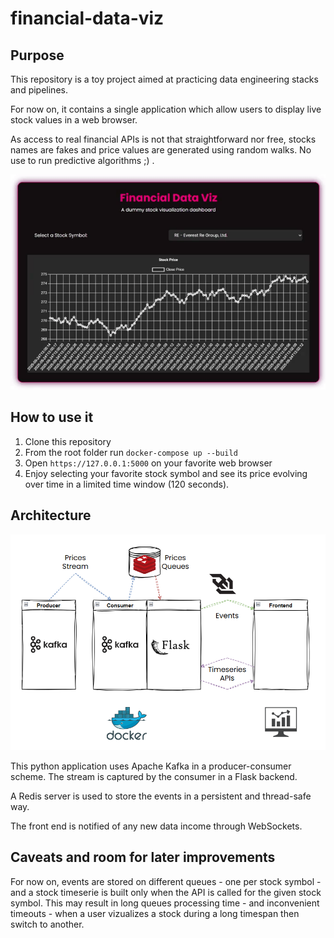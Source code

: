 # financial-data-viz

## Purpose
This repository is a toy project aimed at practicing data engineering stacks and pipelines.

For now on, it contains a single application which allow users to display live stock values in a web browser.

As access to real financial APIs is not that straightforward nor free, stocks names are fakes and price values are generated using random walks. No use to run predictive algorithms ;) .

![Printscreen](ressources/printscreen.gif)

## How to use it
1. Clone this repository
2. From the root folder run `docker-compose up --build`
3. Open `https://127.0.0.1:5000` on your favorite web browser
4. Enjoy selecting your favorite stock symbol and see its price evolving over time in a limited time window (120 seconds).

## Architecture

![Architecture](ressources/architecture.png)

This python application uses Apache Kafka in a producer-consumer scheme.
The stream is captured by the consumer in a Flask backend.

A Redis server is used to store the events in a persistent and thread-safe way.

The front end is notified of any new data income through WebSockets.

## Caveats and room for later improvements
For now on, events are stored on different queues - one per stock symbol - and a stock timeserie is built only when the API is called for the given stock symbol. This may result in long queues processing time  - and inconvenient timeouts - when a user vizualizes a stock during a long timespan then switch to another.

